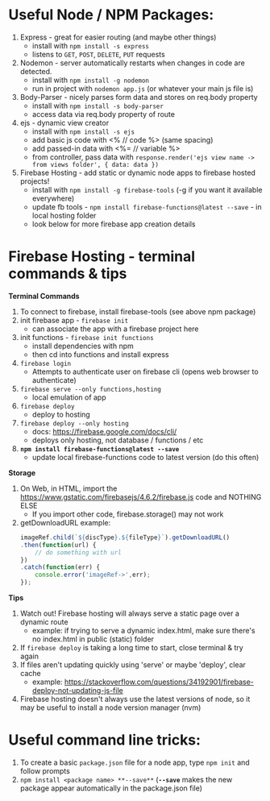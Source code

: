 # Useful Node / NPM Packages:
1) Express - great for easier routing (and maybe other things)
   - install with `npm install -s express`
   - listens to `GET`, `POST`, `DELETE`, `PUT` requests
2) Nodemon - server automatically restarts when changes in code are detected.
   - install with `npm install -g nodemon`
   - run in project with `nodemon app.js` (or whatever your main js file is)
3) Body-Parser - nicely parses form data and stores on req.body property
   - install with `npm install -s body-parser`
   - access data via req.body property of route
4) ejs - dynamic view creator
   - install with `npm install -s ejs`
   - add basic js code with <% // code %> (same spacing)
   - add passed-in data with <%= // variable %>
   - from controller, pass data with `response.render('ejs view name -> from views folder', { data: data })`
5) Firebase Hosting - add static or dynamic node apps to firebase hosted projects!
   - install with `npm install -g firebase-tools` (-g if you want it available everywhere)
   - update fb tools - `npm install firebase-functions@latest --save` - in local hosting folder
   - look below for more firebase app creation details
   
# Firebase Hosting - terminal commands & tips
**Terminal Commands**
1) To connect to firebase, install firebase-tools (see above npm package)
2) init firebase app - `firebase init`
   - can associate the app with a firebase project here
3) init functions - `firebase init functions`
   - install dependencies with npm
   - then cd into functions and install express
4) `firebase login`
   - Attempts to authenticate user on firebase cli (opens web browser to authenticate)
5) `firebase serve --only functions,hosting`
   - local emulation of app
6) `firebase deploy`
   - deploy to hosting
7) `firebase deploy --only hosting`
   - docs: https://firebase.google.com/docs/cli/
   - deploys only hosting, not database / functions / etc
8) **`npm install firebase-functions@latest --save`**
   - update local firebase-functions code to latest version (do this often)
   
**Storage**
1) On Web, in HTML, import the https://www.gstatic.com/firebasejs/4.6.2/firebase.js code and NOTHING ELSE
   - If you import other code, firebase.storage() may not work
2) getDownloadURL example:
      ```javascript
      imageRef.child(`${discType}.${fileType}`).getDownloadURL()
      .then(function(url) {
          // do something with url
      })
      .catch(function(err) {
          console.error('imageRef->',err);
      });
      ```
   
**Tips**
1) Watch out! Firebase hosting will always serve a static page over a dynamic route
   - example: if trying to serve a dynamic index.html, make sure there's no index.html in public (static) folder
2) If `firebase deploy` is taking a long time to start, close terminal & try again
3) If files aren't updating quickly using 'serve' or maybe 'deploy', clear cache
   - example: https://stackoverflow.com/questions/34192901/firebase-deploy-not-updating-js-file
4) Firebase hosting doesn't always use the latest versions of node, so it may be useful to install a node version manager (nvm)

# Useful command line tricks:
1) To create a basic `package.json` file for a node app, type `npm init` and follow prompts
2) `npm install <package name> **--save**` (**`--save`** makes the new package appear automatically in the package.json file)
